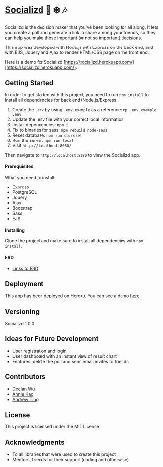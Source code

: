 # [Socializd](https://socializd.herokuapp.com/) :whale: :snowflake: :notes:

Socializd is the decision maker that you've been looking for all along.
It lets you create a poll and generate a link to share among your friends, so they can help you make those important (or not so important) decisions. 

This app was developed with Node.js with Express on the back end, and with EJS, Jquery and Ajax to render HTML/CSS page on the front end. 

Here is a demo for Socializd [https://socializd.herokuapp.com/](https://socializd.herokuapp.com/). 

## Getting Started

In order to get started with this project, you need to run `npm install` to install all dependencies for back end (Node.js/Express.

1. Create the `.env` by using `.env.example` as a reference: `cp .env.example .env`
2. Update the .env file with your correct local information 
3. Install dependencies: `npm i`
4. Fix to binaries for sass: `npm rebuild node-sass`
5. Reset database: `npm run db:reset`
6. Run the server: `npm run local`
7. Visit `http://localhost:8080/`
  
Then navigate to `http://localhost:8080` to view the Socializd app. 

#### Prerequisites

What you need to install:

- Express
- PostgreSQL
- Jquery
- Ajax
- Bootstrap
- Sass
- EJS

#### Installing

Clone the project and make sure to install all dependencies with `npm install`. 

#### ERD
- [Links to ERD](https://drive.google.com/file/d/1gZUOXyZZURhFwnGKsJqB_tUAejgiRzZ6/view?usp=sharing)


## Deployment

This app has been deployed on Heroku. You can see a demo [here](https://socializd.herokuapp.com/). 

## Versioning

Socializd 1.0.0

## Ideas for Future Development
* User registration and login
* User dashboard with an instant view of result chart
* Features: delete the poll and send email invites to friends

## Contributors

* [Declan Wu](https://github.com/declan-wu)
* [Annie Kao ](https://github.com/anniekao)
* [Andrew Ting](https://github.com/andrewting112)


## License

This project is licensed under the MIT License

## Acknowledgments

* To all libraries that were used to create this project
* Mentors, friends for their support (coding and otherwise)
